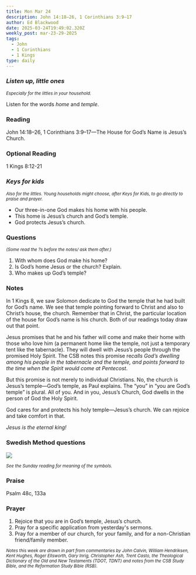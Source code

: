 ```yaml
---
title: Mon Mar 24
description: John 14:18–26, 1 Corinthians 3:9–17
author: Ed Blackwood
date: 2025-03-24T19:49:02.320Z
weekly_post: mar-23-29-2025
tags:
  - John
  - 1 Corinthians
  - 1 Kings
type: daily
---
```

### *Listen up, little ones*

<div><small><i>Especially for the littles in your household.</i></small></div>

Listen for the words *home* and *temple*.

### Reading

John 14:18–26, 1 Corinthians 3:9–17—The House for God’s Name is Jesus’s Church.

### Optional Reading

1 Kings 8:12-21

### *Keys for kids*

<div><small><i>Also for the littles. Young households might choose, after Keys for Kids, to go directly to praise and prayer.</i></small></div>

* Our three-in-one God makes his home with his people.
* This home is Jesus’s church and God’s temple.
* God protects Jesus’s church.

### Questions

<div><small><i>(Some read the ?s before the notes/ ask them after.)</i></small></div>

1. With whom does God make his home?
2. Is God’s home Jesus or the church? Explain.
3. Who makes up God’s temple?

### Notes

In 1 Kings 8, we saw Solomon dedicate to God the temple that he had built for God’s name. We see that temple pointing forward to Christ and also to Christ’s house, the church. Remember that in Christ, the particular location of the house for God’s name is his church. Both of our readings today draw out that point.

Jesus promises that he and his father will come and make their home with those who love him (a permanent home like the temple, not just a temporary tent like the tabernacle). They will dwell with Jesus’s people through the promised Holy Spirit. The CSB notes this promise re*calls God’s dwelling among his people in the tabernacle and the temple, and points forward to the time when the Spirit would come at Pentecost*.

But this promise is not merely to individual Christians. No, the church is Jesus’s temple—God’s temple, as Paul explains. The “you” in “you are God’s temple” is plural. All of you. And in you, Jesus’s Church, God dwells in the person of God the Holy Spirit.

God cares for and protects his holy temple—Jesus’s church. We can rejoice and take comfort in that.

*Jesus is the eternal king!*

### Swedish Method questions

![](/static/img/family_worship_study_ed-swedish_questions.png)

<div><small><i>See the Sunday reading for meaning of the symbols.</i></small></div>

### Praise

P﻿salm 48c, 133a

### Prayer

1. Rejoice that you are in God’s temple, Jesus’s church.
2. Pray for a specific application from yesterday's sermons.
3. Pray for a member of our church, for your family, and for a non-Christian friend/family member.

<div><small><i>Notes this week are drawn in part from commentaries by John Calvin, William Hendriksen, Kent Hughes, Roger Ellsworth, Gary Inrig, Christopher Ash, Trent Casto, the Theological Dictionary of the Old and New Testaments (TDOT, TDNT) and notes from the CSB Study Bible, and the Reformation Study Bible (RSB).</i></small></div>